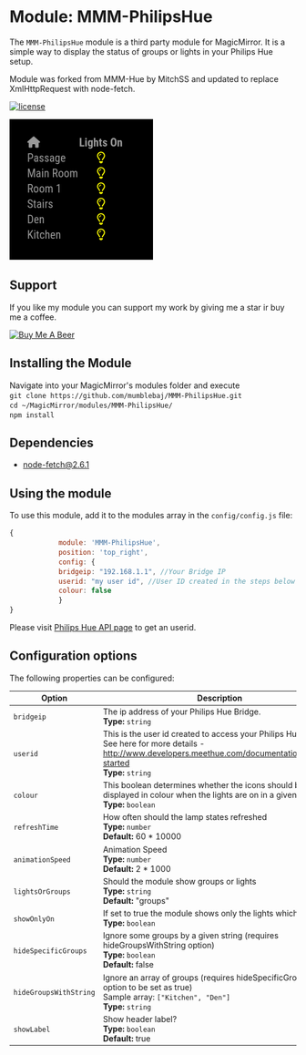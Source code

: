 # Module: MMM-PhilipsHue
The `MMM-PhilipsHue` module is a third party module for MagicMirror. It is a simple way to display the status of groups or lights in your Philips Hue setup.

Module was forked from MMM-Hue by MitchSS and updated to replace XmlHttpRequest with node-fetch.

[![license](https://img.shields.io/github/license/mashape/apistatus.svg)](LICENSE)

![Example](images/screenshot.png)

## Support
If you like my module you can support my work by giving me a star ir buy me a coffee.

<a href="https://www.buymeacoffee.com/mumblebaj" target="_blank"><img src="https://www.buymeacoffee.com/assets/img/custom_images/orange_img.png" alt="Buy Me A Beer" style="height: 45px !important;width: 180px !important;" ></a>

## Installing the Module
Navigate into your MagicMirror's modules folder and execute <br>
`git clone https://github.com/mumblebaj/MMM-PhilipsHue.git`<br>
`cd ~/MagicMirror/modules/MMM-PhilipsHue/`<br> 
`npm install`

## Dependencies
- node-fetch@2.6.1

## Using the module

To use this module, add it to the modules array in the `config/config.js` file:
````javascript
{
		    module: 'MMM-PhilipsHue',
		    position: 'top_right',
		    config: {
			bridgeip: "192.168.1.1", //Your Bridge IP
			userid: "my user id", //User ID created in the steps below
			colour: false
		    }
}
````
Please visit [Philips Hue API page](https://www.developers.meethue.com/documentation/getting-started) to get an userid.

## Configuration options

The following properties can be configured:

| Option | Description |
| --- | --- |
| `bridgeip` | The ip address of your Philips Hue Bridge. <br>**Type:** `string` |
| `userid` | This is the user id created to access your Philips Hue Bridge. See here for more details - http://www.developers.meethue.com/documentation/getting-started	<br>**Type:** `string` |
| `colour` | This boolean determines whether the icons should be displayed in colour when the lights are on in a given room. <br>**Type:** `boolean` |
| `refreshTime` | How often should the lamp states refreshed  <br>**Type:** `number` <br>**Default:** 60 * 10000 |
| `animationSpeed` | Animation Speed  <br>**Type:** `number` <br>**Default:** 2 * 1000 |
| `lightsOrGroups` | Should the module show groups or lights <br>**Type:** `string` <br>**Default:** "groups"|
| `showOnlyOn` | If set to true the module shows only the lights which are on <br>**Type:** `boolean` | false |
| `hideSpecificGroups` | Ignore some groups by a given string (requires hideGroupsWithString option) <br>**Type:** `boolean` <br>**Default:** false |
| `hideGroupsWithString` | Ignore an array of groups (requires hideSpecificGroups option to be set as true) <br>Sample array: `["Kitchen", "Den"]` <br>**Type:** `string` |
| `showLabel` | Show header label? <br>**Type:** `boolean` <br>**Default:** true |
